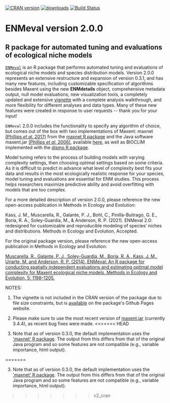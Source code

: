 [![CRAN version](https://www.r-pkg.org/badges/version/ENMeval)](https://CRAN.R-project.org/package=ENMeval) [![downloads](https://cranlogs.r-pkg.org:443/badges/grand-total/ENMeval?color=orange)](https://cranlogs.r-pkg.org:443/badges/grand-total/ENMeval?color=orange) [![Build Status](https://travis-ci.com/jamiemkass/ENMeval.svg?branch=master)](https://travis-ci.com/jamiemkass/ENMeval)

# ENMeval version 2.0.0

## R package for automated tuning and evaluations of ecological niche models

[`ENMeval`](https://jamiemkass.github.io/ENMeval/index.html) is an R package that performs automated tuning and evaluations of ecological niche models and species distribution models. Version 2.0.0 represents an extensive restructure and expansion of version 0.3.1, and has many new features, including customizable specification of algorithms besides Maxent using the new **ENMdetails** object, comprehensive metadata output, null model evaluations, new visualization tools, a completely updated and extensive [vignette](https://jamiemkass.github.io/ENMeval/articles/ENMeval-2.0.0-vignette.html) with a complete analysis walkthrough, and more flexibility for different analyses and data types. Many of these new features were created in response to user requests -- thank you for your input!

`ENMeval` 2.0.0 includes the functionality to specify any algorithm of choice, but comes out of the box with two implementations of Maxent: maxnet [(Phillips *et al.* 2017)](https://onlinelibrary.wiley.com/doi/full/10.1111/ecog.03049) from the [maxnet R package](https://cran.r-project.org/package=maxnet) and the Java software maxent.jar [(Phillips *et al.* 2006)](https://doi.org/10.1016/j.ecolmodel.2005.03.026), available [here](http://biodiversityinformatics.amnh.org/open_source/maxent/), as well as BIOCLIM implemented with the [dismo R package](https://cran.r-project.org/package=dismo). 

Model tuning refers to the process of building models with varying complexity settings, then choosing optimal settings based on some criteria. As it is difficult to predict in advance what level of complexity best fits your data and results in the most ecologically realistic response for your species, model tuning and evaluations are essential for ENM studies. This process helps researchers maximize predictive ability and avoid overfitting with models that are too complex. 

For a more detailed description of version 2.0.0, please reference the new open-access publication in Methods in Ecology and Evolution:

Kass, J. M., Muscarella, R., Galante, P. J., Bohl, C., Pinilla-Buitrago, G. E., Boria, R. A., Soley-Guardia, M., & Anderson, R. P. (2021). ENMeval 2.0: redesigned for customizable and reproducible modeling of species’ niches and distributions. Methods in Ecology and Evolution, Accepted.

For the original package version, please reference the new open-access publication in Methods in Ecology and Evolution:

[Muscarella, R., Galante, P. J., Soley-Guardia, M., Boria, R. A., Kass, J. M., Uriarte, M. and Anderson, R. P. (2014), ENMeval: An R package for conducting spatially independent evaluations and estimating optimal model complexity for Maxent ecological niche models. Methods in Ecology and Evolution, 5: 1198–1205.](https://doi.org/10.1111/2041-210X.12261)

NOTES:

1. The vignette is not included in the CRAN version of the package due to file size constraints, but is [available](https://jamiemkass.github.io/ENMeval/articles/ENMeval-2.0.0-vignette.html) on the package's Github Pages website. 

2. Please make sure to use the most recent version of [maxent.jar](https://biodiversityinformatics.amnh.org/open_source/maxent/) (currently 3.4.4), as recent bug fixes were made.
<<<<<<< HEAD

3. Note that as of version 0.3.0, the default implementation uses the ['maxnet' R package](https://cran.r-project.org/package=maxnet). The output from this differs from that of the original Java program and so some features are not compatible (e.g., variable importance, html output).

=======

3. Note that as of version 0.3.0, the default implementation uses the ['maxnet' R package](https://cran.r-project.org/package=maxnet). The output from this differs from that of the original Java program and so some features are not compatible (e.g., variable importance, html output).
>>>>>>> v2_cran
